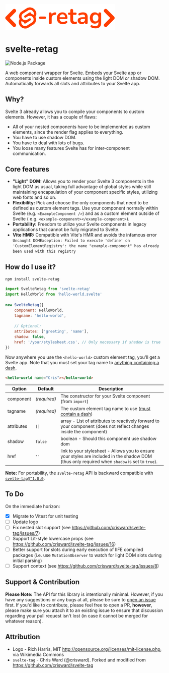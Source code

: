 <img src="logo/svelte-retag.svg" width="348">

# svelte-retag

![Node.js Package](https://github.com/patricknelson/svelte-retag/workflows/Node.js%20Package/badge.svg)

A web component wrapper for Svelte. Embeds your Svelte app or components inside custom elements using the light DOM _or_
shadow DOM. Automatically forwards all slots and attributes to your Svelte app.

## Why?

Svelte 3 already allows you to compile your components to custom elements. However, it has a couple of flaws:

* All of your nested components have to be implemented as custom elements, since the render flag applies to everything.
* You have to use shadow DOM.
* You have to deal with lots of bugs.
* You loose many features Svelte has for inter-component communication.

## Core features

* **"Light" DOM:** Allows you to render your Svelte 3 components in the light DOM as usual, taking full advantage of
  global styles while still maintaining encapsulation of your component specific styles, utilizing web fonts and so on.
* **Flexibility:** Pick and choose the only components that need to be defined as custom element tags. Use your
  component normally within Svelte (e.g. `<ExampleComponent />`) and as a custom element outside of Svelte (
  e.g. `<example-component></example-component>`).
* **Portability:** Freedom to utilize your Svelte components in legacy applications that cannot be fully migrated to
  Svelte.
* **Vite HMR:** Compatible with Vite's HMR and avoids the infamous
  error `Uncaught DOMException: Failed to execute 'define' on 'CustomElementRegistry': the name "example-component" has already been used with this registry`

## How do I use it?

```bash
npm install svelte-retag
```

```javascript
import SvelteRetag from 'svelte-retag'
import HelloWorld from 'hello-world.svelte'

new SvelteRetag({
	component: HelloWorld,
	tagname: 'hello-world',

	// Optional:
	attributes: ['greeting', 'name'],
	shadow: false,
	href: '/your/stylesheet.css', // Only necessary if shadow is true
})
```

Now anywhere you use the `<hello-world>` custom element tag, you'll get a Svelte app. Note that you must set your tag
name
to [anything containing a dash](https://developer.mozilla.org/en-US/docs/Web/API/Web_components/Using_custom_elements).

```html
<hello-world name="Cris"></hello-world>
```

| Option     | Default      | Description                                                                                                                                       |
|------------|--------------|---------------------------------------------------------------------------------------------------------------------------------------------------|
| component  | _(required)_ | The constructor for your Svelte component (from `import`)                                                                                         |
| tagname    | _(required)_ | The custom element tag name to use ([must contain a dash](https://developer.mozilla.org/en-US/docs/Web/API/Web_components/Using_custom_elements)) |
| attributes | `[]`         | array -  List of attributes to reactively forward to your component (does not reflect changes inside the component)                               |
| shadow     | `false`      | boolean - Should this component use shadow dom                                                                                                    |
| href       | `''`         | link to your stylesheet - Allows you to ensure your styles are included in the shadow DOM (thus only required when `shadow` is set to `true`).    |

**Note:** For portability, the `svelte-retag` API is backward compatible
with [`svelte-tag@^1.0.0`](https://github.com/crisward/svelte-tag).

## To Do

On the immediate horizon:

- [x] Migrate to Vitest for unit testing
- [ ] Update logo
- [ ] Fix nested slot support (see https://github.com/crisward/svelte-tag/issues/7)
- [ ] Support Lit-style lowercase props (see https://github.com/crisward/svelte-tag/issues/16)
- [ ] Better support for slots during early execution of IIFE compiled packages (i.e. use `MutationObserver` to watch
  for light DOM slots during initial parsing)
- [ ] Support context (see https://github.com/crisward/svelte-tag/issues/8)

## Support & Contribution

**Please Note:** The API for this library is intentionally minimal. However, if you have any suggestions or any bugs
at all, please be sure to [open an issue](https://github.com/patricknelson/svelte-retag/issues) first. If you'd like
to contribute, please feel free to open a PR, **however**, please make sure you attach it to an existing issue to ensure
that discussion regarding your pull request isn't lost (in case it cannot be merged for whatever reason).

## Attribution

* Logo - Rich Harris, MIT <http://opensource.org/licenses/mit-license.php>, via Wikimedia Commons
* `svelte-tag` - Chris Ward (@crisward). Forked and modified from https://github.com/crisward/svelte-tag

